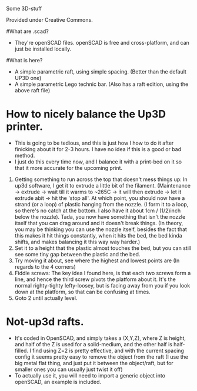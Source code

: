 Some 3D-stuff

Provided under Creative Commons.

#What are .scad?
 * They're openSCAD files. openSCAD is free and cross-platform, and can just be installed locally.

#What is here?
 * A simple parametric raft, using simple spacing. (Better than the default UP3D one)
 * A simple parametric Lego technic bar. (Also has a raft edition, using the above raft file)



# How to nicely balance the Up3D printer.
  * This is going to be tedious, and this is just how I how to do it after finicking about it for 2-3 hours. I have no idea if this is a good or bad method.
  * I just do this every time now, and I balance it with a print-bed on it so that it more accurate for the upcoming print.

  1. Getting something to run across the top that doesn't mess things up:  In up3d software, I get it to extrude a little bit of the filament. (Maintenance -> extrude -> wait till it warms to ~265C -> it will then extrude -> let it extrude abit -> hit the 'stop all'. At which point, you should now have a strand (or a loop) of plastic hanging from the nozzle. (I form it to a loop, so there's no catch at the bottom. I also have it about 1cm / (1/2)inch below the nozzle). Tada, you now have something that isn't the nozzle itself that you can drag around and it doesn't break things. (In theory, you may be thinking you can use the nozzle itself, besides the fact that this makes it hit things constantly, when it hits the bed, the bed kinda shifts, and makes balancing it this way way harder.)
 2. Set it to a height that the plastic almost touches the bed, but you can still see some tiny gap between the plastic and the bed.
 3. Try moving it about, see where the highest and lowest points are (In regards to the 4 corners)
 4. Fiddle screws: The key idea I found here, is that each two screws form a line, and hence the third screw pivots the platform about it. It's the normal righty-tighty lefty-loosey, but is facing away from you if you look down at the platform, so that can be confusing at times.
 5. Goto 2 until actually level.


# Not-up3d rafts.
 * It's coded in OpenSCAD, and simply takes a (X,Y,Z), where Z is height, and half of the Z is used for a solid-medium, and the other half is half-filled. I find using Z=2 is pretty effective, and with the current spacing config it seems pretty easy to remove the object from the raft (I use the big metal flat thing, and just put it between the object/raft, but for smaller ones you can usually just twist it off)
 * To actually use it, you will need to import a generic object into openSCAD, an example is included.

